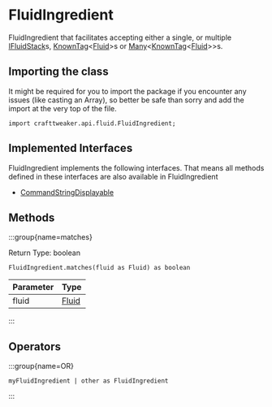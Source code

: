 # FluidIngredient

FluidIngredient that facilitates accepting either a single, or multiple [IFluidStack](/forge/api/fluid/IFluidStack)s, [KnownTag](/vanilla/api/tag/type/KnownTag)&lt;[Fluid](/vanilla/api/fluid/Fluid)&gt;s
 or [Many](/vanilla/api/util/Many)&lt;[KnownTag](/vanilla/api/tag/type/KnownTag)&lt;[Fluid](/vanilla/api/fluid/Fluid)&gt;&gt;s.

## Importing the class

It might be required for you to import the package if you encounter any issues (like casting an Array), so better be safe than sorry and add the import at the very top of the file.
```zenscript
import crafttweaker.api.fluid.FluidIngredient;
```


## Implemented Interfaces
FluidIngredient implements the following interfaces. That means all methods defined in these interfaces are also available in FluidIngredient

- [CommandStringDisplayable](/vanilla/api/bracket/CommandStringDisplayable)

## Methods

:::group{name=matches}

Return Type: boolean

```zenscript
FluidIngredient.matches(fluid as Fluid) as boolean
```

| Parameter |               Type                |
|-----------|-----------------------------------|
| fluid     | [Fluid](/vanilla/api/fluid/Fluid) |


:::


## Operators

:::group{name=OR}

```zenscript
myFluidIngredient | other as FluidIngredient
```

:::


